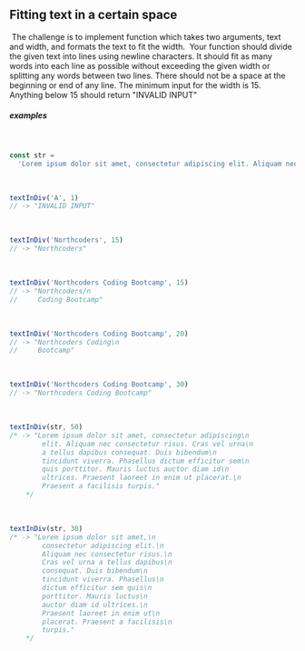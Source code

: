 ## Fitting text in a certain space
​
The challenge is to implement function which takes two arguments, text and width, and formats the text to fit the width.
​
Your function should divide the given text into lines using newline characters. It should fit as many words into each line as possible without exceeding the given width or splitting any words between two lines. There should not be a space at the beginning or end of any line. The minimum input for the width is 15. Anything below 15 should return "INVALID INPUT"
​
##### examples
​
```javascript
const str =
  'Lorem ipsum dolor sit amet, consectetur adipiscing elit. Aliquam nec consectetur risus. Cras vel urna a tellus dapibus consequat. Duis bibendum tincidunt viverra. Phasellus dictum efficitur sem quis porttitor. Mauris luctus auctor diam id ultrices. Praesent laoreet in enim ut placerat. Praesent a facilisis turpis.'
```
​
```javascript
textInDiv('A', 1)
// -> "INVALID INPUT"
```
​
```javascript
textInDiv('Northcoders', 15)
// -> "Northcoders"
```
​
```javascript
textInDiv('Northcoders Coding Bootcamp', 15)
// -> "Northcoders/n
//     Coding Bootcamp"
```
​
```javascript
textInDiv('Northcoders Coding Bootcamp', 20)
// -> "Northcoders Coding\n
//     Bootcamp"
```
​
```javascript
textInDiv('Northcoders Coding Bootcamp', 30)
// -> "Northcoders Coding Bootcamp"
```
​
```javascript
textInDiv(str, 50)
/* -> "Lorem ipsum dolor sit amet, consectetur adipiscing\n
        elit. Aliquam nec consectetur risus. Cras vel urna\n
        a tellus dapibus consequat. Duis bibendum\n
        tincidunt viverra. Phasellus dictum efficitur sem\n
        quis porttitor. Mauris luctus auctor diam id\n 
        ultrices. Praesent laoreet in enim ut placerat.\n
        Praesent a facilisis turpis."
    */
```
​
```javascript
textInDiv(str, 30)
/* -> "Lorem ipsum dolor sit amet,\n
        consectetur adipiscing elit.\n
        Aliquam nec consectetur risus.\n
        Cras vel urna a tellus dapibus\n
        consequat. Duis bibendum\n
        tincidunt viverra. Phasellus\n
        dictum efficitur sem quis\n
        porttitor. Mauris luctus\n
        auctor diam id ultrices.\n
        Praesent laoreet in enim ut\n
        placerat. Praesent a facilisis\n
        turpis."
    */
```